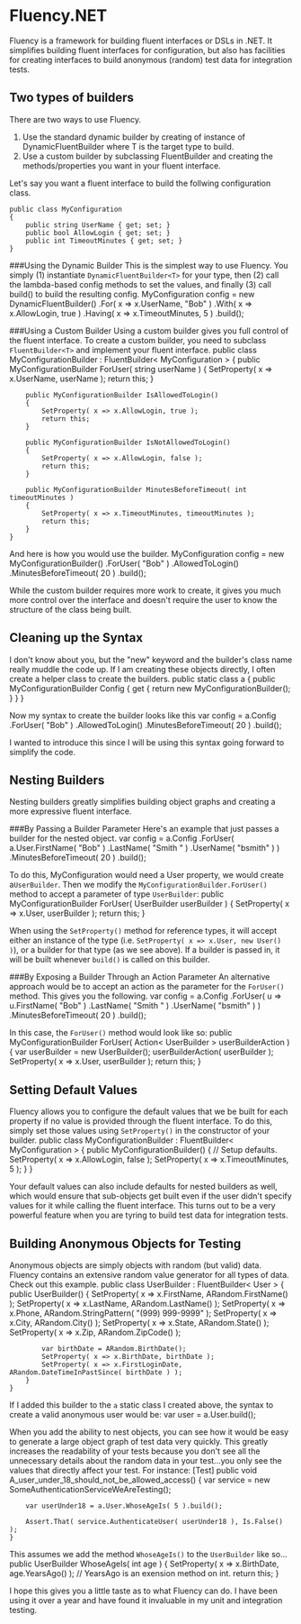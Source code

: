 Fluency.NET
===========
Fluency is a framework for building fluent interfaces or DSLs in .NET. It simplifies building fluent interfaces for configuration, but also has facilities for creating interfaces to build anonymous (random) test data for integration tests.

Two types of builders
---------------------
There are two ways to use Fluency.

1. Use the standard dynamic builder by creating of instance of DynamicFluentBuilder<T> where T is the target type to build.
2. Use a custom builder by subclassing FluentBuilder<T> and creating the methods/properties you want in your fluent interface.


Let's say you want a fluent interface to build the follwing configuration class.

	public class MyConfiguration
	{
	    public string UserName { get; set; }
	    public bool AllowLogin { get; set; }
	    public int TimeoutMinutes { get; set; }
	}

###Using the Dynamic Builder
This is the simplest way to use Fluency. You simply (1) instantiate `DynamicFluentBuilder<T>` for your type, then (2) call the lambda-based config methods to set the values, and finally (3) call build() to build the resulting config.
	MyConfiguration config = 
	    new DynamicFluentBuilder<MyConfiguration>()
	        .For( x => x.UserName, "Bob" )
	        .With( x => x.AllowLogin, true )
	        .Having( x => x.TimeoutMinutes, 5 )
	        .build();

###Using a Custom Builder
Using a custom builder gives you full control of the fluent interface. To create a custom builder, you need to subclass `FluentBuilder<T>` and implement your fluent interface.
	public class MyConfigurationBuilder : FluentBuilder< MyConfiguration >
	{
	    public MyConfigurationBuilder ForUser( string userName )
		{
			SetProperty( x => x.UserName, userName );
			return this;
		}
		
		public MyConfigurationBuilder IsAllowedToLogin()
		{
			SetProperty( x => x.AllowLogin, true );
			return this;
		}
		
		public MyConfigurationBuilder IsNotAllowedToLogin()
		{
			SetProperty( x => x.AllowLogin, false );
			return this;
		}
		
		public MyConfigurationBuilder MinutesBeforeTimeout( int timeoutMinutes )
		{
			SetProperty( x => x.TimeoutMinutes, timeoutMinutes );
			return this;
		}
	}

And here is how you would use the builder.
	MyConfiguration config =
		new MyConfigurationBuilder()
			.ForUser( "Bob" )
			.AllowedToLogin()
			.MinutesBeforeTimeout( 20 )
			.build();

While the custom builder requires more work to create, it gives you much more control over the interface and doesn't require the user to know the structure of the class being built.

Cleaning up the Syntax
----------------------
I don't know about you, but the "new" keyword and the builder's class name really muddle the code up. If I am creating these objects directly, I often create a helper class to create the builders.
	public static class a
	{
		public MyConfigurationBuilder Config 
		{
			get { return new MyConfigurationBuilder(); }
		}
	}

Now my syntax to create the builder looks like this	
	var config = a.Config
					.ForUser( "Bob" )
					.AllowedToLogin()
					.MinutesBeforeTimeout( 20 )
					.build();

I wanted to introduce this since I will be using this syntax going forward to simplify the code.

Nesting Builders
----------------
Nesting builders greatly simplifies building object graphs and creating a more expressive fluent interface. 

###By Passing a Builder Parameter
Here's an example that just passes a builder for the nested object.
	var config = a.Config
					.ForUser( a.User.FirstName( "Bob" )
									.LastName( "Smith " )
									.UserName( "bsmith" ) 
							)
					.MinutesBeforeTimeout( 20 )
					.build();

To do this, MyConfiguration would need a User property, we would create a`UserBuilder`. Then we modify the `MyConfigurationBuilder.ForUser()` method to accept a parameter of type `UserBuilder`:
	public MyConfigurationBuilder ForUser( UserBuilder userBuilder )
	{
		SetProperty( x => x.User, userBuilder );
		return this;
	}
	
When using the `SetProperty()` method for reference types, it will accept either an instance of the type (i.e. `SetProperty( x => x.User, new User() )`), or a builder for that type (as we see above). If a builder is passed in, it will be built whenever `build()` is called on this builder. 

###By Exposing a Builder Through an Action Parameter
An alternative approach would be to accept an action as the parameter for the `ForUser()` method. This gives you the following.
	var config = a.Config
					.ForUser( u => u.FirstName( "Bob" )
									.LastName( "Smith " )
									.UserName( "bsmith" ) 
							)
					.MinutesBeforeTimeout( 20 )
					.build();

In this case, the `ForUser()` method would look like so:
	public MyConfigurationBuilder ForUser( Action< UserBuilder > userBuilderAction )
	{
		var userBuilder = new UserBuilder();
		userBuilderAction( userBuilder );
		SetProperty( x => x.User, userBuilder );
		return this;
	}

Setting Default Values
----------------------
Fluency allows you to configure the default values that we be built for each property if no value is provided through the fluent interface. To do this, simply set those values using `SetProperty()` in the constructor of your builder.
	public class MyConfigurationBuilder : FluentBuilder< MyConfiguration >
	{
		public MyConfigurationBuilder()
		{
			// Setup defaults.
			SetProperty( x => x.AllowLogin, false );
			SetProperty( x => x.TimeoutMinutes, 5 );
		}
	}

Your default values can also include defaults for nested builders as well, which would ensure that sub-objects get built even if the user didn't specify values for it while calling the fluent interface. This turns out to be a very powerful feature when you are tyring to build test data for integration tests.

Building Anonymous Objects for Testing
--------------------------------------
Anonymous objects are simply objects with random (but valid) data. Fluency contains an extensive random value generator for all types of data. Check out this example.
	public class UserBuilder : FluentBuilder< User >
	{
		public UserBuilder()
		{
			SetProperty( x => x.FirstName, ARandom.FirstName() );
			SetProperty( x => x.LastName, ARandom.LastName() );
			SetProperty( x => x.Phone, ARandom.StringPattern( "(999) 999-9999" );
			SetProperty( x => x.City, ARandom.City() );
			SetProperty( x => x.State, ARandom.State() );
			SetProperty( x => x.Zip, ARandom.ZipCode() );
			
			var birthDate = ARandom.BirthDate();
			SetProperty( x => x.BirthDate, birthDate );
			SetProperty( x => x.FirstLoginDate, ARandom.DateTimeInPastSince( birthDate ) );			
		}
	}

If I added this builder to the `a` static class I created above, the syntax to create a valid anonymous user would be:
	var user = a.User.build();

When you add the ability to nest objects, you can see how it would be easy to generate a large object graph of test data very quickly. This greatly increases the readability of your tests because you don't see all the unnecessary details about the random data in your test...you only see the values that directly affect your test. For instance:
	[Test]
	public void A_user_under_18_should_not_be_allowed_access()
	{
		var service = new SomeAuthenticationServiceWeAreTesting();
		
		var userUnder18 = a.User.WhoseAgeIs( 5 ).build();
		
		Assert.That( service.AuthenticateUser( userUnder18 ), Is.False() );
	}

This assumes we add the method `WhoseAgeIs()` to the `UserBuilder` like so...
	public UserBuilder WhoseAgeIs( int age )
	{
		SetProperty( x => x.BirthDate, age.YearsAgo() ); // YearsAgo is an exension method on int.
		return this;
	}
	
I hope this gives you a little taste as to what Fluency can do. I have been using it over a year and have found it invaluable in my unit and integration testing.